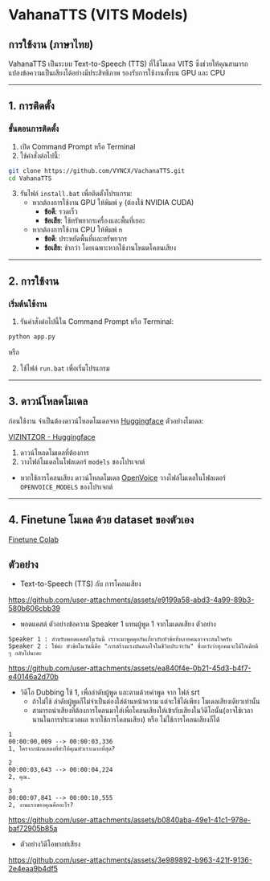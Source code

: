 # VahanaTTS (VITS Models)

## การใช้งาน (ภาษาไทย)

VahanaTTS เป็นระบบ Text-to-Speech (TTS) ที่ใช้โมเดล VITS ซึ่งช่วยให้คุณสามารถแปลงข้อความเป็นเสียงได้อย่างมีประสิทธิภาพ รองรับการใช้งานทั้งบน GPU และ CPU

---

## 1. การติดตั้ง

### ขั้นตอนการติดตั้ง
1. เปิด Command Prompt หรือ Terminal
2. ใช้คำสั่งต่อไปนี้:

```sh
git clone https://github.com/VYNCX/VachanaTTS.git
cd VahanaTTS
```

3. รันไฟล์ `install.bat` เพื่อติดตั้งโปรแกรม:
   - หากต้องการใช้งาน GPU ให้พิมพ์ `y` (ต้องใช้ NVIDIA CUDA)
     - **ข้อดี**: รวดเร็ว
     - **ข้อเสีย**: ใช้ทรัพยากรเครื่องและพื้นที่เยอะ
   - หากต้องการใช้งาน CPU ให้พิมพ์ `n`
     - **ข้อดี**: ประหยัดพื้นที่และทรัพยากร
     - **ข้อเสีย**: ช้ากว่า โดยเฉพาะหากใช้งานโหมดโคลนเสียง

---

## 2. การใช้งาน

### เริ่มต้นใช้งาน
1. รันคำสั่งต่อไปนี้ใน Command Prompt หรือ Terminal:

```sh
python app.py
```

หรือ

2. ใช้ไฟล์ `run.bat` เพื่อเริ่มโปรแกรม

---

## 3. ดาวน์โหลดโมเดล

ก่อนใช้งาน จำเป็นต้องดาวน์โหลดโมเดลจาก [Huggingface](https://huggingface.co) ตัวอย่างโมเดล:

[VIZINTZOR - Huggingface](https://huggingface.co/VIZINTZOR)

1. ดาวน์โหลดโมเดลที่ต้องการ
2. วางไฟล์โมเดลในโฟลเดอร์ `models` ของโปรเจกต์

- หากใช้การโคลนเสียง ดาวน์โหลดโมเดล [OpenVoice](https://github.com/VYNCX/OpenVoice-WebUI/releases/download/Download/OPENVOICE_MODELS.zip) วางไฟล์โมเดลในโฟลเดอร์ `OPENVOICE_MODELS` ของโปรเจกต์
---

## 4. Finetune โมเดล ด้วย dataset ของตัวเอง

[Finetune Colab](https://colab.research.google.com/drive/12qbpHnu7wYiTEoqh6_57_KUjp4gJkx2h?usp=sharing)

## ตัวอย่าง
- Text-to-Speech (TTS) กับ การโคลนเสียง

https://github.com/user-attachments/assets/e9199a58-abd3-4a99-89b3-580b606cbb39


- พอดแคสต์ ตัวอย่างข้อความ Speaker 1 แทนผู้พูด 1 จากโมเดลเสียง ตัวอย่าง
```text
Speaker 1 : สำหรับพอดแคสต์ในวันนี้ เราจะมาพูดคุยกันเกี่ยวกับหัวข้อที่หลายคนอาจจะสนใจครับ
Speaker 2 : ใช่ค่ะ หัวข้อในวันนี้คือ "การสร้างแรงบันดาลใจในชีวิตประจำวัน" ซึ่งหวังว่าทุกคนจะได้ไอเดียดี ๆ กลับไปนะคะ
```

https://github.com/user-attachments/assets/ea840f4e-0b21-45d3-b4f7-e40146a2d70b


- วิดีโอ Dubbing ใช้ 1, เพื่อลำดับผู้พูด และตามด้วยคำพูด จาก ไฟล์ srt
   - ถ้าไม่ใช้ ลำดับผู้พูดก็ไม่จำเป็นต่องใส่ด้านหน้าความ แต่จะใช้ได้เพียง โมเดลเสียงเดียวเท่านั้น
   - สามารถนำเสียงที่ต้องการโคลนมาใส่เพื่อโคลนเสียงให้เข้ากับเสียงในวิดีโอนั้น(อาจใช้เวลานานในการประมวลผล หากใช้การโคลนเสียง) หรือ ไม่ใช้การโคลนเสียงก็ได้
     
```srt
1
00:00:00,009 --> 00:00:03,336
1, ใครจากนักแสดงที่ทำให้คุณหัวเราะมากที่สุด?

2
00:00:03,643 --> 00:00:04,224
2, คุณ.

3
00:00:07,841 --> 00:00:10,555
2, งานแรกของคุณคืออะไร?
```

https://github.com/user-attachments/assets/b0840aba-49e1-41c1-978e-baf72905b85a


- ตัวอย่างวิดีโอพากย์เสียง

https://github.com/user-attachments/assets/3e989892-b963-421f-9136-2e4eaa9b4df5







